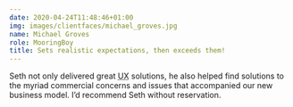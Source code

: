 ```yaml
---
date: 2020-04-24T11:48:46+01:00
img: images/clientfaces/michael_groves.jpg
name: Michael Groves
role: MooringBoy
title: Sets realistic expectations, then exceeds them!
---
```


Seth not only delivered great <abbr title="User Experience">UX</abbr> solutions, he also helped find solutions to the myriad commercial concerns and issues that accompanied our new business model. I’d recommend Seth without reservation.
